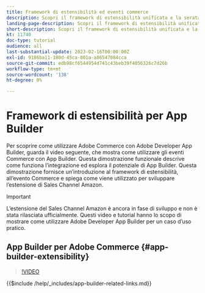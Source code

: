 ```yaml
---
title: Framework di estensibilità ed eventi commerce
description: Scopri il framework di estensibilità unificata e la serata dedicata al commerce
landing-page-description: Scopri il framework di estensibilità unificata e la serata dedicata al commerce
short-description: Scopri il framework di estensibilità unificata e la serata dedicata al commerce
kt: 11740
doc-type: tutorial
audience: all
last-substantial-update: 2023-02-16T00:00:00Z
exl-id: 9186ba11-180d-45ca-801a-a86547084cca
source-git-commit: edb98cf6544954d741c43beb39f4056326c7d26b
workflow-type: tm+mt
source-wordcount: '138'
ht-degree: 0%

---
```


# Framework di estensibilità per App Builder

Per scoprire come utilizzare Adobe Commerce con Adobe Developer App Builder, guarda il video seguente, che mostra come utilizzare gli eventi Commerce con App Builder. Questa dimostrazione funzionale descrive come funziona l’integrazione ed esplora il potenziale di App Builder. Questa dimostrazione fornisce un’introduzione al framework di estensibilità, all’evento Commerce e spiega come viene utilizzato per sviluppare l’estensione di Sales Channel Amazon.

>[!IMPORTANT]
>
>L’estensione del Sales Channel Amazon è ancora in fase di sviluppo e non è stata rilasciata ufficialmente.  Questi video e tutorial hanno lo scopo di mostrare come utilizzare Adobe Developer App Builder per un caso d’uso pratico.

## App Builder per Adobe Commerce {#app-builder-extensibility}

>[!VIDEO](https://video.tv.adobe.com/v/3413328?quality=12&learn=on)

{{$include /help/_includes/app-builder-related-links.md}}

